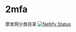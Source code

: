 # 2mfa
摩发网分类目录
[![Netlify Status](https://api.netlify.com/api/v1/badges/2deefb46-6c9d-4f27-82f4-f664d0d608d3/deploy-status)](https://app.netlify.com/sites/2mfa/deploys)
